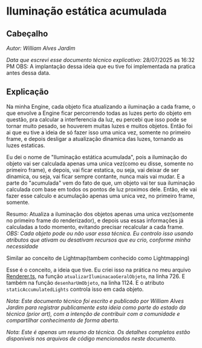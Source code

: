 # Iluminação estática acumulada

## Cabeçalho
*Autor: William Alves Jardim*

*Data que escrevi esse documento técnico explicativo*: 28/07/2025 as 16:32 PM
OBS: A implantação dessa ideia que eu tive foi implementada na pratica antes dessa data.

## Explicação
Na minha Engine, cada objeto fica atualizando a iluminação a cada frame, o que envolve a Engine ficar percorrendo todas as luzes
perto do objeto em questão, pra calcular a interferencia da luz, eu percebi que isso pode se tornar muito pesado, se houverem muitas luzes e muitos objetos.
Então foi ai que eu tive a ideia de só fazer isso uma unica vez, somente no primeiro frame, e depois desligar a atualização dinamica das luzes, tornando as luzes estaticas.

Eu dei o nome de "Iluminação estática acumulada", pois a iluminação do objeto vai ser calculada apenas uma unica vez(como eu disse, somente no primeiro frame), e depois, vai ficar estatica, ou seja, vai deixar de ser dinamica, ou seja, vai ficar sempre contante, nunca mais vai mudar. E a parte do "acumulada" vem do fato de que, um objeto vai ter sua iluminação calculada com base em todos os pontos de luz proximos dele.
Então, ele vai fazer esse calculo e acumulação apenas uma unica vez, no primeiro frame, somente.

Resumo: Atualiza a iluminação dos objetos apenas uma unica vez(somente no primeiro frame do renderizador), e depois usa essas informações já calculadas a todo momento, evitando precisar recalcular a cada frame.
*OBS: Cada objeto pode ou não usar essa técnica. Eu controlo isso usando atributos que ativam ou desativam recursos que eu crio, conforme minha necessidade*

Similar ao conceito de Lightmap(tambem conhecido como Lightmapping)

Esse é o conceito, a ideia que tive. Eu criei isso na prática no meu arquivo [Renderer.ts](../../engine/renderer/Renderer/Renderer.ts), na função `atualizarIluminacaoGeralObjeto`, na linha 726. E também na função `desenharUmObjeto`, na linha 1124. E o atributo `staticAccumulatedLights` controla isso em cada objeto.

*Nota: Este documento técnico foi escrito e publicado por William Alves Jardim para registrar publicamente esta ideia como parte do estado da técnica (prior art), com a intenção de contribuir com a comunidade e compartilhar conhecimento de forma aberta.*

*Nota: Este é apenas um resumo da técnica. Os detalhes completos estão disponíveis nos arquivos de código mencionados neste documento.*

